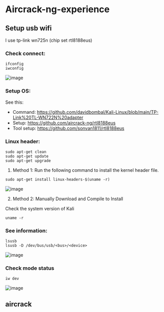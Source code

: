 # Aircrack-ng-experience

## Setup usb wifi

I use tp-link wn725n (chip set rtl8188eus)

### Check connect:

```
ifconfig
iwconfig
```

![image](https://user-images.githubusercontent.com/90561566/163680598-fff970c5-959a-45f5-a0f5-d448f5b712e1.png)

### Setup OS:

See this: 
- Command: https://github.com/davidbombal/Kali-Linux/blob/main/TP-Link%20TL-WN722N%20adapter
- Setup: https://github.com/aircrack-ng/rtl8188eus
- Tool setup: https://github.com/sonvan1811/rtl8188eus

### Linux header:

```
sudo apt-get clean
sudo apt-get update
sudo apt-get upgrade
```

1) Method 1: Run the following command to install the kernel header file.

```
sudo apt-get install linux-headers-$(uname -r)
```

![image](https://user-images.githubusercontent.com/90561566/163698546-a9e3bfe8-380c-4e02-b365-09b9649436eb.png)

2) Method 2: Manually Download and Compile to Install

Check the system version of Kali
```
uname -r
```



### See information:

```
lsusb
lsusb -D /dev/bus/usb/<bus>/<device>
```

![image](https://user-images.githubusercontent.com/90561566/163680503-3f9c38f0-185e-4144-bef9-0c694020c3e7.png)

### Check mode status

```
iw dev
```

![image](https://user-images.githubusercontent.com/90561566/163680743-8684357c-ae0b-4d04-a7a2-f06d1aea7d4d.png)







## aircrack
